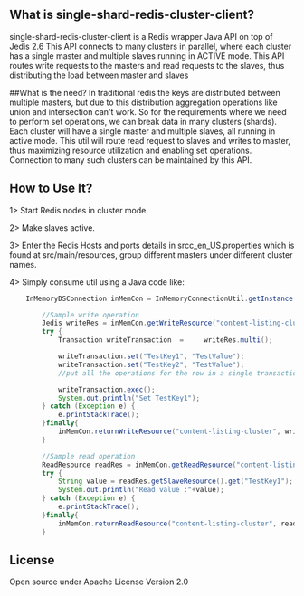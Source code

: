 ## What is single-shard-redis-cluster-client?
single-shard-redis-cluster-client is a Redis wrapper Java API on top of Jedis 2.6  This API connects to many clusters in parallel, where each cluster 
has a single master and multiple slaves running in ACTIVE mode. This API routes write requests to the masters and read requests to the slaves, thus 
distributing the load between master and slaves

##What is the need?
In traditional redis the keys are distributed between multiple masters, but due to this distribution aggregation operations like union and intersection can't work. 
So for the requirements where we need to perform set operations, we can break data in many clusters (shards). Each cluster will have a single master and multiple 
slaves, all running in active mode. This util will route read request to slaves and writes to master, thus maximizing resource utilization and enabling set operations. 
Connection to many such clusters can be maintained by this API.

## How to Use It?
1> Start Redis nodes in cluster mode.

2> Make slaves active.

3> Enter the Redis Hosts and ports details in srcc_en_US.properties which is found at src/main/resources, group different masters under different cluster names.

4> Simply consume util using a Java code like:

```java
	InMemoryDSConnection inMemCon = InMemoryConnectionUtil.getInstance();

		//Sample write operation
		Jedis writeRes = inMemCon.getWriteResource("content-listing-cluster");//borrow a connection from a clusterId
		try {
			Transaction writeTransaction  = 	writeRes.multi();

			writeTransaction.set("TestKey1", "TestValue");
			writeTransaction.set("TestKey2", "TestValue");
			//put all the operations for the row in a single transactions

			writeTransaction.exec();
			System.out.println("Set TestKey1");
		} catch (Exception e) {
			e.printStackTrace();
		}finally{
			inMemCon.returnWriteResource("content-listing-cluster", writeRes);//return the connection back to the pool
		}

		//Sample read operation
		ReadResource readRes = inMemCon.getReadResource("content-listing-cluster");//borrow a connection from a clusterId
		try {
			String value = readRes.getSlaveResource().get("TestKey1");
			System.out.println("Read value :"+value);
		} catch (Exception e) {
			e.printStackTrace();
		}finally{
			inMemCon.returnReadResource("content-listing-cluster", readRes);//return the connection back to the pool
		}
```

## License
Open source under Apache License Version 2.0
